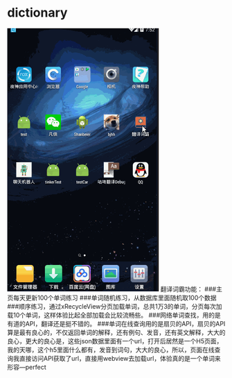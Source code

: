 # dictionary
![这里写图片描述](img/c.gif)
翻译词霸功能： 
###主页每天更新100个单词练习 
###单词随机练习，从数据库里面随机取100个数据 
###顺序练习，通过xRecycleView分页加载单词，总共1万3的单词，分页每次加载10个单词，这样体验比起全部加载会比较流畅些。 
###网络单词查找，用的是有道的API，翻译还是挺不错的。 
###单词在线查询用的是扇贝的API，扇贝的API算是最有良心的，不仅返回单词的解释，还有例句、发音，还有英文解释，大大的良心，更大的良心是，这些json数据里面有一个url，打开后居然是一个H5页面，我的天哪，这个h5里面什么都有，发音到词句，大大的良心，所以，页面在线查询我直接访问API获取了url，直接用webview去加载url，体验真的是一个单词来形容—perfect
